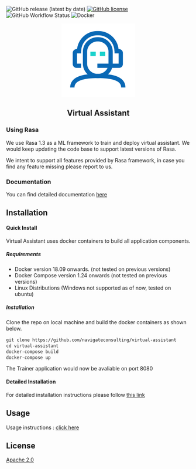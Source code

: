 
![GitHub release (latest by date)](https://img.shields.io/github/v/release/navigateconsulting/virtual-assistant)
[![GitHub license](https://img.shields.io/github/license/navigateconsulting/virtual-assistant)](https://github.com/navigateconsulting/virtual-assistant/blob/master/LICENSE)
![GitHub Workflow Status](https://img.shields.io/github/workflow/status/navigateconsulting/virtual-assistant/Docker)
![Docker](https://github.com/navigateconsulting/virtual-assistant/workflows/Docker/badge.svg?branch=master)
<p align="center">
  <img src="/docs/assets/trainer.svg" width="200" height="200"/>
</p>
<div align="center" >
  <p><h2>Virtual Assistant</h2></p>
</div>

### Using Rasa  

We use Rasa 1.3 as a ML framework to train and deploy virtual assistant.
We would keep updating the code base to support latest versions of Rasa.

We intent to support all features provided by Rasa framework, in case you find any feature missing please report to us.


### Documentation

You can find detailed documentation [here](https://navigateconsulting.github.io/virtual-assistant/)

## Installation

#### Quick Install

Virtual Assistant uses docker containers to build all application components.

##### Requirements
   - Docker version 18.09 onwards. (not tested on previous versions)
   - Docker Compose version 1.24 onwards (not tested on previous versions)
   - Linux Distributions (Windows not supported as of now, tested on ubuntu)

##### Installation

Clone the repo on local machine and build the docker containers as shown below.

    git clone https://github.com/navigateconsulting/virtual-assistant
    cd virtual-assistant
    docker-compose build
    docker-compose up  

The Trainer application would now be avaliable on port 8080

#### Detailed Installation

   For detailed installation instructions please follow [this link](docs/installation/Readme.md)

## Usage
   Usage instructions : [click here](docs/usage/Readme.md)

## License

[Apache 2.0](LICENSE)
